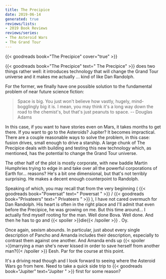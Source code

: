 ```yaml
---
title: The Precipice
date: 2019-06-14
generated: true
reviews/lists:
- 2019 Book Reviews
reviews/series:
- The Asteroid Wars
- The Grand Tour
---
```

{{< goodreads book="The Precipice" cover="true" >}}

{{< goodreads book="The Precipice" text=" The Precipice" >}} does two things rather well: it introduces technology that will change the Grand Tour universe and it makes me actually ... kind of like Dan Randolph.

For the former, we finally have one possible solution to the fundamental problem of near future science fiction:

<!--more-->

>  Space is big. You just won't believe how vastly, hugely, mind-bogglingly big it is. I mean, you may think it's a long way down the road to the chemist's, but that's just peanuts to space. -- Douglas Adams

In this case, if you want to have stories even on Mars, it takes months to get there. If you want to go to the Asteroids? Jupiter? It becomes impractical. There are a couple reasonable ways to solve the problem, in this case: fusion drives, small enough to drive a starship. A large chunk of The Precipice deals with building and testing this new technology which, as mentioned, has the potential to change the Grand Tour universe.

The other half of the plot is mostly corporate, with new baddie Martin Humphries trying to edge in and take over all the powerful corporations of Earth for... reasons? He's a bit one dimensional, but that's not terribly surprising. He makes a decent enough counterpoint to Randolph.

Speaking of which, you may recall that from the very beginning ( {{< goodreads book="Powersat" text=" Powersat " >}} / {{< goodreads book="Privateers" text=" Privateers " >}} ), I have not cared overmuch for Dan Randolph. His heart is often in the right place and I'll admit that even before the Precipice, he was growing on me. But this time around... I actually find myself rooting for the man. Well done Bova. Well done. And then he has to go and  {{< spoiler >}}die{{< /spoiler >}}  . Oy.

Once again, sexism abounds. In particular, just about every single description of Pancho and Amanda includes their description, especially to contrast them against one another. And Amanda ends up  {{< spoiler >}}marrying a man she's never kissed in order to save herself from another man?{{< /spoiler >}} Eesh. Par for the course at this point.

It's a driving read though and I look forward to seeing where the Asteroid Wars go from here. Need to take a quick side trip to {{< goodreads book="Jupiter" text="Jupiter " >}} first for some reason?


